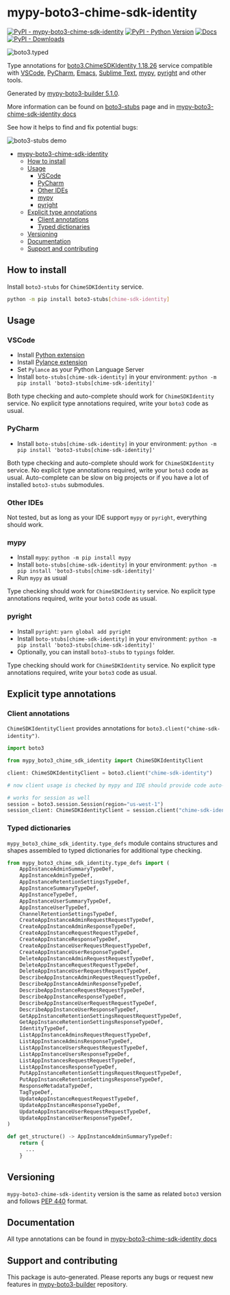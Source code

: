 <a id="mypy-boto3-chime-sdk-identity"></a>

# mypy-boto3-chime-sdk-identity

[![PyPI - mypy-boto3-chime-sdk-identity](https://img.shields.io/pypi/v/mypy-boto3-chime-sdk-identity.svg?color=blue)](https://pypi.org/project/mypy-boto3-chime-sdk-identity)
[![PyPI - Python Version](https://img.shields.io/pypi/pyversions/mypy-boto3-chime-sdk-identity.svg?color=blue)](https://pypi.org/project/mypy-boto3-chime-sdk-identity)
[![Docs](https://img.shields.io/readthedocs/mypy-boto3-builder.svg?color=blue)](https://mypy-boto3-builder.readthedocs.io/)
[![PyPI - Downloads](https://img.shields.io/pypi/dw/mypy-boto3-chime-sdk-identity?color=blue)](https://pypistats.org/packages/mypy-boto3-chime-sdk-identity)

![boto3.typed](https://github.com/vemel/mypy_boto3_builder/raw/master/logo.png)

Type annotations for
[boto3.ChimeSDKIdentity 1.18.26](https://boto3.amazonaws.com/v1/documentation/api/1.18.26/reference/services/chime-sdk-identity.html#ChimeSDKIdentity)
service compatible with [VSCode](https://code.visualstudio.com/),
[PyCharm](https://www.jetbrains.com/pycharm/),
[Emacs](https://www.gnu.org/software/emacs/),
[Sublime Text](https://www.sublimetext.com/),
[mypy](https://github.com/python/mypy),
[pyright](https://github.com/microsoft/pyright) and other tools.

Generated by
[mypy-boto3-builder 5.1.0](https://github.com/vemel/mypy_boto3_builder).

More information can be found on
[boto3-stubs](https://pypi.org/project/boto3-stubs/) page and in
[mypy-boto3-chime-sdk-identity docs](https://vemel.github.io/boto3_stubs_docs/mypy_boto3_chime_sdk_identity/)

See how it helps to find and fix potential bugs:

![boto3-stubs demo](https://github.com/vemel/mypy_boto3_builder/raw/master/demo.gif)

- [mypy-boto3-chime-sdk-identity](#mypy-boto3-chime-sdk-identity)
  - [How to install](#how-to-install)
  - [Usage](#usage)
    - [VSCode](#vscode)
    - [PyCharm](#pycharm)
    - [Other IDEs](#other-ides)
    - [mypy](#mypy)
    - [pyright](#pyright)
  - [Explicit type annotations](#explicit-type-annotations)
    - [Client annotations](#client-annotations)
    - [Typed dictionaries](#typed-dictionaries)
  - [Versioning](#versioning)
  - [Documentation](#documentation)
  - [Support and contributing](#support-and-contributing)

<a id="how-to-install"></a>

## How to install

Install `boto3-stubs` for `ChimeSDKIdentity` service.

```bash
python -m pip install boto3-stubs[chime-sdk-identity]
```

<a id="usage"></a>

## Usage

<a id="vscode"></a>

### VSCode

- Install
  [Python extension](https://marketplace.visualstudio.com/items?itemName=ms-python.python)
- Install
  [Pylance extension](https://marketplace.visualstudio.com/items?itemName=ms-python.vscode-pylance)
- Set `Pylance` as your Python Language Server
- Install `boto-stubs[chime-sdk-identity]` in your environment:
  `python -m pip install 'boto3-stubs[chime-sdk-identity]'`

Both type checking and auto-complete should work for `ChimeSDKIdentity`
service. No explicit type annotations required, write your `boto3` code as
usual.

<a id="pycharm"></a>

### PyCharm

- Install `boto-stubs[chime-sdk-identity]` in your environment:
  `python -m pip install 'boto3-stubs[chime-sdk-identity]'`

Both type checking and auto-complete should work for `ChimeSDKIdentity`
service. No explicit type annotations required, write your `boto3` code as
usual. Auto-complete can be slow on big projects or if you have a lot of
installed `boto3-stubs` submodules.

<a id="other-ides"></a>

### Other IDEs

Not tested, but as long as your IDE support `mypy` or `pyright`, everything
should work.

<a id="mypy"></a>

### mypy

- Install `mypy`: `python -m pip install mypy`
- Install `boto-stubs[chime-sdk-identity]` in your environment:
  `python -m pip install 'boto3-stubs[chime-sdk-identity]'`
- Run `mypy` as usual

Type checking should work for `ChimeSDKIdentity` service. No explicit type
annotations required, write your `boto3` code as usual.

<a id="pyright"></a>

### pyright

- Install `pyright`: `yarn global add pyright`
- Install `boto-stubs[chime-sdk-identity]` in your environment:
  `python -m pip install 'boto3-stubs[chime-sdk-identity]'`
- Optionally, you can install `boto3-stubs` to `typings` folder.

Type checking should work for `ChimeSDKIdentity` service. No explicit type
annotations required, write your `boto3` code as usual.

<a id="explicit-type-annotations"></a>

## Explicit type annotations

<a id="client-annotations"></a>

### Client annotations

`ChimeSDKIdentityClient` provides annotations for
`boto3.client("chime-sdk-identity")`.

```python
import boto3

from mypy_boto3_chime_sdk_identity import ChimeSDKIdentityClient

client: ChimeSDKIdentityClient = boto3.client("chime-sdk-identity")

# now client usage is checked by mypy and IDE should provide code auto-complete

# works for session as well
session = boto3.session.Session(region="us-west-1")
session_client: ChimeSDKIdentityClient = session.client("chime-sdk-identity")
```

<a id="typed-dictionaries"></a>

### Typed dictionaries

`mypy_boto3_chime_sdk_identity.type_defs` module contains structures and shapes
assembled to typed dictionaries for additional type checking.

```python
from mypy_boto3_chime_sdk_identity.type_defs import (
    AppInstanceAdminSummaryTypeDef,
    AppInstanceAdminTypeDef,
    AppInstanceRetentionSettingsTypeDef,
    AppInstanceSummaryTypeDef,
    AppInstanceTypeDef,
    AppInstanceUserSummaryTypeDef,
    AppInstanceUserTypeDef,
    ChannelRetentionSettingsTypeDef,
    CreateAppInstanceAdminRequestRequestTypeDef,
    CreateAppInstanceAdminResponseTypeDef,
    CreateAppInstanceRequestRequestTypeDef,
    CreateAppInstanceResponseTypeDef,
    CreateAppInstanceUserRequestRequestTypeDef,
    CreateAppInstanceUserResponseTypeDef,
    DeleteAppInstanceAdminRequestRequestTypeDef,
    DeleteAppInstanceRequestRequestTypeDef,
    DeleteAppInstanceUserRequestRequestTypeDef,
    DescribeAppInstanceAdminRequestRequestTypeDef,
    DescribeAppInstanceAdminResponseTypeDef,
    DescribeAppInstanceRequestRequestTypeDef,
    DescribeAppInstanceResponseTypeDef,
    DescribeAppInstanceUserRequestRequestTypeDef,
    DescribeAppInstanceUserResponseTypeDef,
    GetAppInstanceRetentionSettingsRequestRequestTypeDef,
    GetAppInstanceRetentionSettingsResponseTypeDef,
    IdentityTypeDef,
    ListAppInstanceAdminsRequestRequestTypeDef,
    ListAppInstanceAdminsResponseTypeDef,
    ListAppInstanceUsersRequestRequestTypeDef,
    ListAppInstanceUsersResponseTypeDef,
    ListAppInstancesRequestRequestTypeDef,
    ListAppInstancesResponseTypeDef,
    PutAppInstanceRetentionSettingsRequestRequestTypeDef,
    PutAppInstanceRetentionSettingsResponseTypeDef,
    ResponseMetadataTypeDef,
    TagTypeDef,
    UpdateAppInstanceRequestRequestTypeDef,
    UpdateAppInstanceResponseTypeDef,
    UpdateAppInstanceUserRequestRequestTypeDef,
    UpdateAppInstanceUserResponseTypeDef,
)

def get_structure() -> AppInstanceAdminSummaryTypeDef:
    return {
      ...
    }
```

<a id="versioning"></a>

## Versioning

`mypy-boto3-chime-sdk-identity` version is the same as related `boto3` version
and follows [PEP 440](https://www.python.org/dev/peps/pep-0440/) format.

<a id="documentation"></a>

## Documentation

All type annotations can be found in
[mypy-boto3-chime-sdk-identity docs](https://vemel.github.io/boto3_stubs_docs/mypy_boto3_chime_sdk_identity/)

<a id="support-and-contributing"></a>

## Support and contributing

This package is auto-generated. Please reports any bugs or request new features
in [mypy-boto3-builder](https://github.com/vemel/mypy_boto3_builder/issues/)
repository.
